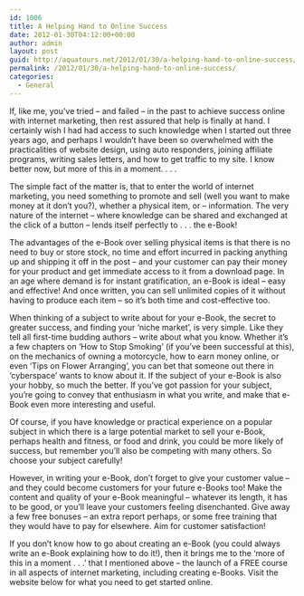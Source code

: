```yaml
---
id: 1006
title: A Helping Hand to Online Success
date: 2012-01-30T04:12:00+00:00
author: admin
layout: post
guid: http://aquatours.net/2012/01/30/a-helping-hand-to-online-success/
permalink: /2012/01/30/a-helping-hand-to-online-success/
categories:
  - General
---
```

If, like me, you’ve tried – and failed – in the past to achieve success online with internet marketing, then rest assured that help is finally at hand. I certainly wish I had had access to such knowledge when I started out three years ago, and perhaps I wouldn’t have been so overwhelmed with the practicalities of website design, using auto responders, joining affiliate programs, writing sales letters, and how to get traffic to my site. I know better now, but more of this in a moment. . . .

The simple fact of the matter is, that to enter the world of internet marketing, you need something to promote and sell (well you want to make money at it don’t you?), whether a physical item, or – information. The very nature of the internet – where knowledge can be shared and exchanged at the click of a button – lends itself perfectly to . . . the e-Book!

The advantages of the e-Book over selling physical items is that there is no need to buy or store stock, no time and effort incurred in packing anything up and shipping it off in the post – and your customer can pay their money for your product and get immediate access to it from a download page. In an age where demand is for instant gratification, an e-Book is ideal – easy and effective! And once written, you can sell unlimited copies of it without having to produce each item – so it’s both time and cost-effective too.

When thinking of a subject to write about for your e-Book, the secret to greater success, and finding your ‘niche market’, is very simple. Like they tell all first-time budding authors – write about what you know. Whether it’s a few chapters on ‘How to Stop Smoking’ (if you’ve been successful at this), on the mechanics of owning a motorcycle, how to earn money online, or even ‘Tips on Flower Arranging’, you can bet that someone out there in ‘cyberspace’ wants to know about it. If the subject of your e-Book is also your hobby, so much the better. If you’ve got passion for your subject, you’re going to convey that enthusiasm in what you write, and make that e-Book even more interesting and useful.

Of course, if you have knowledge or practical experience on a popular subject in which there is a large potential market to sell your e-Book, perhaps health and fitness, or food and drink, you could be more likely of success, but remember you’ll also be competing with many others. So choose your subject carefully!

However, in writing your e-Book, don’t forget to give your customer value – and they could become customers for your future e-Books too! Make the content and quality of your e-Book meaningful – whatever its length, it has to be good, or you’ll leave your customers feeling disenchanted. Give away a few free bonuses – an extra report perhaps, or some free training that they would have to pay for elsewhere. Aim for customer satisfaction! 

If you don’t know how to go about creating an e-Book (you could always write an e-Book explaining how to do it!), then it brings me to the ‘more of this in a moment . . .’ that I mentioned above – the launch of a FREE course in all aspects of internet marketing, including creating e-Books. Visit the website below for what you need to get started online.